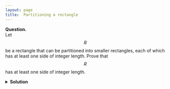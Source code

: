 ```yaml
---
layout: page
title:	Partitioning a rectangle
---
```


<script src="https://polyfill.io/v3/polyfill.min.js?features=es6"></script>
<script id="MathJax-script" async
      src="https://cdn.jsdelivr.net/npm/mathjax@3/es5/tex-mml-chtml.js">
</script>

**Question.**    
Let $$R$$ be a rectangle that can be partitioned into smaller rectangles, each of which has at least one side of integer length. Prove that $$R$$ has at least one side of integer length.

<details>
	<summary> <b>Solution</b> </summary>

Consider the function \( f(x,y)=\sin(2\pi x)\cos(2\pi y) \). Observe that the integral of \( f \) over any axis-aligned rectangle is $$0$$ if and only if it has at least one side of integer length. In particular, the integral of $$f$$ over any of the rectangles that $$R$$ is partitioned into is $$0$$, so the integral of $$f$$ over $$R$$ is $$0$$ as well. The required follows.

</details>